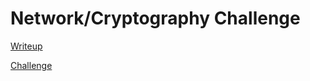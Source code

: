 # Network/Cryptography Challenge

[Writeup](./Resolution/writeup.md)

[Challenge](./challenge/synopsis.md)
